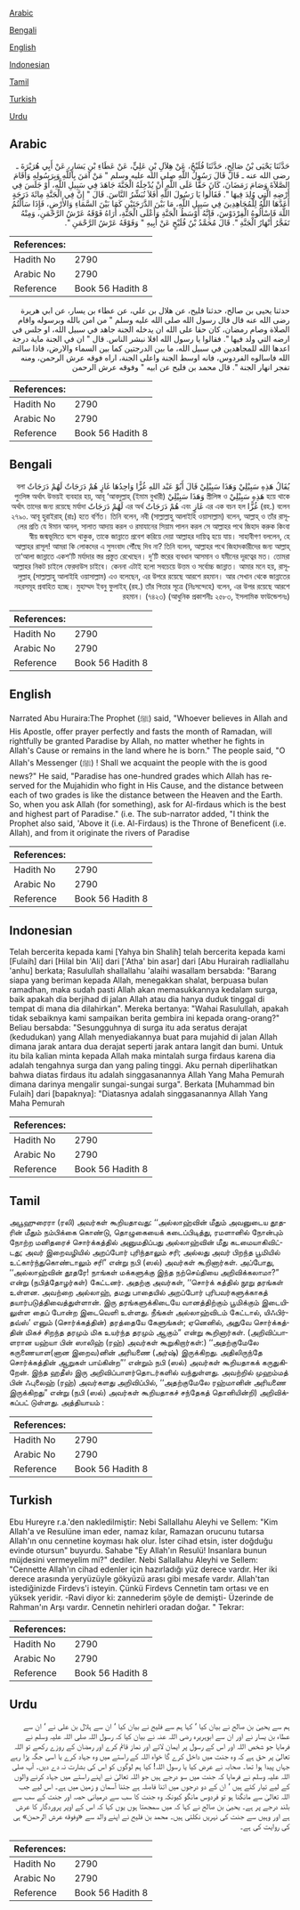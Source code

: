 [Arabic](#arabic)

[Bengali](#bengali)

[English](#english)

[Indonesian](#indonesian)

[Tamil](#tamil)

[Turkish](#turkish)

[Urdu](#urdu)

## Arabic


<div dir="rtl" lang="ar" style={{fontSize:'larger',backgroundColor:'#f8f9fa',padding:20}}>
حَدَّثَنَا يَحْيَى بْنُ صَالِحٍ، حَدَّثَنَا فُلَيْحٌ، عَنْ هِلاَلِ بْنِ عَلِيٍّ، عَنْ عَطَاءِ بْنِ يَسَارٍ، عَنْ أَبِي هُرَيْرَةَ ـ رضى الله عنه ـ قَالَ قَالَ رَسُولُ اللَّهِ صلى الله عليه وسلم ‏"‏ مَنْ آمَنَ بِاللَّهِ وَبِرَسُولِهِ وَأَقَامَ الصَّلاَةَ وَصَامَ رَمَضَانَ، كَانَ حَقًّا عَلَى اللَّهِ أَنْ يُدْخِلَهُ الْجَنَّةَ جَاهَدَ فِي سَبِيلِ اللَّهِ، أَوْ جَلَسَ فِي أَرْضِهِ الَّتِي وُلِدَ فِيهَا ‏"‏‏.‏ فَقَالُوا يَا رَسُولَ اللَّهِ أَفَلاَ نُبَشِّرُ النَّاسَ‏.‏ قَالَ ‏"‏ إِنَّ فِي الْجَنَّةِ مِائَةَ دَرَجَةٍ أَعَدَّهَا اللَّهُ لِلْمُجَاهِدِينَ فِي سَبِيلِ اللَّهِ، مَا بَيْنَ الدَّرَجَتَيْنِ كَمَا بَيْنَ السَّمَاءِ وَالأَرْضِ، فَإِذَا سَأَلْتُمُ اللَّهَ فَاسْأَلُوهُ الْفِرْدَوْسَ، فَإِنَّهُ أَوْسَطُ الْجَنَّةِ وَأَعْلَى الْجَنَّةِ، أُرَاهُ فَوْقَهُ عَرْشُ الرَّحْمَنِ، وَمِنْهُ تَفَجَّرُ أَنْهَارُ الْجَنَّةِ ‏"‏‏.‏ قَالَ مُحَمَّدُ بْنُ فُلَيْحٍ عَنْ أَبِيهِ ‏"‏ وَفَوْقَهُ عَرْشُ الرَّحْمَنِ ‏"‏‏.‏
</div>
<div style={{backgroundColor:'#f8f9fa',padding:20, marginBottom: 10}}><table> <thead> <tr> <th>References:</th> <th></th> </tr> </thead> <tbody><tr><td>Hadith No</td><td>2790</td></tr><tr><td>Arabic No</td><td>2790</td></tr><tr><td>Reference</td><td>Book 56 Hadith 8</td></tr></tbody></table></div>


<div dir="rtl" lang="ar" style={{fontSize:'larger',backgroundColor:'#f8f9fa',padding:20}}>
حدثنا يحيى بن صالح، حدثنا فليح، عن هلال بن علي، عن عطاء بن يسار، عن ابي هريرة رضى الله عنه قال قال رسول الله صلى الله عليه وسلم " من امن بالله وبرسوله واقام الصلاة وصام رمضان، كان حقا على الله ان يدخله الجنة جاهد في سبيل الله، او جلس في ارضه التي ولد فيها ". فقالوا يا رسول الله افلا نبشر الناس. قال " ان في الجنة ماية درجة اعدها الله للمجاهدين في سبيل الله، ما بين الدرجتين كما بين السماء والارض، فاذا سالتم الله فاسالوه الفردوس، فانه اوسط الجنة واعلى الجنة، اراه فوقه عرش الرحمن، ومنه تفجر انهار الجنة ". قال محمد بن فليح عن ابيه " وفوقه عرش الرحمن
</div>
<div style={{backgroundColor:'#f8f9fa',padding:20, marginBottom: 10}}><table> <thead> <tr> <th>References:</th> <th></th> </tr> </thead> <tbody><tr><td>Hadith No</td><td>2790</td></tr><tr><td>Arabic No</td><td>2790</td></tr><tr><td>Reference</td><td>Book 56 Hadith 8</td></tr></tbody></table></div>

## Bengali


<div dir="rtl" lang="bn" style={{fontSize:'larger',backgroundColor:'#f8f9fa',padding:20}}>
يُقَالُ هَذِهِ سَبِيْلِيْ وَهَذَا سَبِيْلِيْ قَالَ أَبُوْ عَبْد اللهِ غُزًّا وَاحِدُهَا غَازٍ هُمْ دَرَجَاتٌ لَهُمْ دَرَجَاتٌ বলা হয়ে থাকে هَذِهِ سَبِيْلِيْ স্ত্রীলিঙ্গ ও وَهَذَا سَبِيْلِيْ পুংলিঙ্গ অর্থাৎ উভয়ই ব্যবহার হয়, আবূ ‘আবদুল্লাহ্ (ইমাম বুখারী) (রহ.) বলেন غُزًّا এর এক বচন হল غَازٍ এবং هُمْ دَرَجَاتٌ এর অর্থ لَهُمْ دَرَجَاتٌ অর্থাৎ তাদের জন্য রয়েছে মর্যাদা ২৭৯০. আবূ হুরাইরাহ্ (রাঃ) হতে বর্ণিত। তিনি বলেন, নবী (সাল্লাল্লাহু আলাইহি ওয়াসাল্লাম) বলেন, আল্লাহ্ ও তাঁর রাসূলের প্রতি যে ঈমান আনল, সালাত আদায় করল ও রমাযানের সিয়াম পালন করল সে আল্লাহর পথে জিহাদ করুক কিংবা স্বীয় জন্মভূমিতে বসে থাকুক, তাকে জান্নাতে প্রবেশ করিয়ে দেয়া আল্লাহর দায়িত্ব হয়ে যায়। সাহাবীগণ বললেন, হে আল্লাহর রাসূল! আমরা কি লোকদের এ সুসংবাদ পৌঁছে দিব না? তিনি বলেন, আল্লাহর পথে জিহাদকারীদের জন্য আল্লাহ্ তা‘আলা জান্নাতে একশ’টি মর্যাদার স্তর প্রস্তুত রেখেছেন। দু’টি স্তরের ব্যবধান আসমান ও যমীনের দূরত্বের মত। তোমরা আল্লাহর নিকট চাইলে ফেরদাউস চাইবে। কেননা এটাই হলো সবচেয়ে উত্তম ও সর্বোচ্চ জান্নাত। আমার মনে হয়, রাসূলুল্লাহ্ (সাল্লাল্লাহু আলাইহি ওয়াসাল্লাম) এও বলেছেন, এর উপরে রয়েছে আরশে রহমান। আর সেখান থেকে জান্নাতের নহরসমূহ প্রবাহিত হচ্ছে। মুহাম্মদ ইবনু ফুলাইহ্ (রহ.) তাঁর পিতার সূত্রে (নিঃসন্দেহে) বলেন, এর উপর রয়েছে আরশে রহমান। (৭৪২৩) (আধুনিক প্রকাশনীঃ ২৫৮৩, ইসলামিক ফাউন্ডেশনঃ)
</div>
<div style={{backgroundColor:'#f8f9fa',padding:20, marginBottom: 10}}><table> <thead> <tr> <th>References:</th> <th></th> </tr> </thead> <tbody><tr><td>Hadith No</td><td>2790</td></tr><tr><td>Arabic No</td><td>2790</td></tr><tr><td>Reference</td><td>Book 56 Hadith 8</td></tr></tbody></table></div>

## English


<div dir="ltr" lang="en" style={{fontSize:'larger',backgroundColor:'#f8f9fa',padding:20}}>
Narrated Abu Huraira:The Prophet (ﷺ) said, "Whoever believes in Allah and His Apostle, offer prayer perfectly and fasts the month of Ramadan, will rightfully be granted Paradise by Allah, no matter whether he fights in Allah's Cause or remains in the land where he is born." The people said, "O Allah's Messenger (ﷺ) ! Shall we acquaint the people with the is good news?" He said, "Paradise has one-hundred grades which Allah has reserved for the Mujahidin who fight in His Cause, and the distance between each of two grades is like the distance between the Heaven and the Earth. So, when you ask Allah (for something), ask for Al-firdaus which is the best and highest part of Paradise." (i.e. The sub-narrator added, "I think the Prophet also said, 'Above it (i.e. Al-Firdaus) is the Throne of Beneficent (i.e. Allah), and from it originate the rivers of Paradise
</div>
<div style={{backgroundColor:'#f8f9fa',padding:20, marginBottom: 10}}><table> <thead> <tr> <th>References:</th> <th></th> </tr> </thead> <tbody><tr><td>Hadith No</td><td>2790</td></tr><tr><td>Arabic No</td><td>2790</td></tr><tr><td>Reference</td><td>Book 56 Hadith 8</td></tr></tbody></table></div>

## Indonesian


<div dir="ltr" lang="id" style={{fontSize:'larger',backgroundColor:'#f8f9fa',padding:20}}>
Telah bercerita kepada kami [Yahya bin Shalih] telah bercerita kepada kami [Fulaih] dari [Hilal bin 'Ali] dari ['Atha' bin asar] dari [Abu Hurairah radliallahu 'anhu] berkata; Rasulullah shallallahu 'alaihi wasallam bersabda: "Barang siapa yang beriman kepada Allah, menegakkan shalat, berpuasa bulan ramadhan, maka sudah pasti Allah akan memasukkannya kedalam surga, baik apakah dia berjihad di jalan Allah atau dia hanya duduk tinggal di tempat di mana dia dilahirkan". Mereka bertanya: "Wahai Rasulullah, apakah tidak sebaiknya kami sampaikan berita gembira ini kepada orang-orang?" Beliau bersabda: "Sesungguhnya di surga itu ada seratus derajat (kedudukan) yang Allah menyediakannya buat para mujahid di jalan Allah dimana jarak antara dua derajat seperti jarak antara langit dan bumi. Untuk itu bila kalian minta kepada Allah maka mintalah surga firdaus karena dia adalah tengahnya surga dan yang paling tinggi. Aku pernah diperlihatkan bahwa diatas firdaus itu adalah singgasanannya Allah Yang Maha Pemurah dimana darinya mengalir sungai-sungai surga". Berkata [Muhammad bin Fulaih] dari [bapaknya]: "Diatasnya adalah singgasanannya Allah Yang Maha Pemurah
</div>
<div style={{backgroundColor:'#f8f9fa',padding:20, marginBottom: 10}}><table> <thead> <tr> <th>References:</th> <th></th> </tr> </thead> <tbody><tr><td>Hadith No</td><td>2790</td></tr><tr><td>Arabic No</td><td>2790</td></tr><tr><td>Reference</td><td>Book 56 Hadith 8</td></tr></tbody></table></div>

## Tamil


<div dir="ltr" lang="ta" style={{fontSize:'larger',backgroundColor:'#f8f9fa',padding:20}}>
அபூஹுரைரா (ரலி) அவர்கள் கூறியதாவது: ‘‘அல்லாஹ்வின் மீதும் அவனுடைய தூதரின் மீதும் நம்பிக்கை கொண்டு, தொழுகையைக் கடைப்பிடித்து, ரமளானில் நோன்பும் நோற்ற மனிதரைச் சொர்க்கத்தில் அனுமதிப்பது அல்லாஹ்வின் மீது கடமையாகிவிட்டது; அவர் இறைவழியில் அறப்போர் புரிந்தாலும் சரி; அல்லது அவர் பிறந்த பூமியில் உட்கார்ந்துகொண்டாலும் சரி” என்று நபி (ஸல்) அவர்கள் கூறினார்கள். அப்போது, ‘‘அல்லாஹ்வின் தூதரே! நாங்கள் மக்களுக்கு இந்த நற்செய்தியை அறிவிக்கலாமா?” என்று (நபித்தோழர்கள்) கேட்டனர். அதற்கு அவர்கள், ‘‘சொர்க் கத்தில் நூறு தரங்கள் உள்ளன. அவற்றை அல்லாஹ், தமது பாதையில் அறப்போர் புரிபவர்களுக்காகத் தயார்படுத்திவைத்துள்ளான். இரு தரங்களுக்கிடையே வானத்திற்கும் பூமிக்கும் இடையிலுள்ள தைப் போன்ற இடைவெளி உள்ளது. நீங்கள் அல்லாஹ்விடம் கேட்டால், யிஃபிர்தவ்ஸ்’ எனும் (சொர்க்கத்தின்) தரத்தையே கேளுங்கள்; ஏனெனில், அதுவே சொர்க்கத்தின் மிகச் சிறந்த தரமும் மிக உயர்ந்த தரமும் ஆகும்” என்று கூறினார்கள். (அறிவிப்பாளரான யஹ்யா பின் ஸாலிஹ் (ரஹ்) அவர்கள் கூறுகிறார்கள்:) ‘‘அதற்குமேலே கருணையாள(னான இறைவ)னின் அரியணை (அர்ஷ்) இருக்கிறது. அதிலிருந்தே சொர்க்கத்தின் ஆறுகள் பாய்கின்ற”’ என்றும் நபி (ஸல்) அவர்கள் கூறியதாகக் கருதுகிறேன். இந்த ஹதீஸ் இரு அறிவிப்பாளர்தொடர்களில் வந்துள்ளது. அவற்றில் முஹம்மத் பின் ஃபுலைஹ் (ரஹ்) அவர்களது அறிவிப்பில், ‘‘அதற்குமேலே ரஹ்மானின் அரியணை இருக்கிறது” என்று (நபி (ஸல்) அவர்கள் கூறியதாகச் சந்தேகத் தொனியின்றி) அறிவிக்கப்பட் டுள்ளது. அத்தியாயம் :
</div>
<div style={{backgroundColor:'#f8f9fa',padding:20, marginBottom: 10}}><table> <thead> <tr> <th>References:</th> <th></th> </tr> </thead> <tbody><tr><td>Hadith No</td><td>2790</td></tr><tr><td>Arabic No</td><td>2790</td></tr><tr><td>Reference</td><td>Book 56 Hadith 8</td></tr></tbody></table></div>

## Turkish


<div dir="ltr" lang="tr" style={{fontSize:'larger',backgroundColor:'#f8f9fa',padding:20}}>
Ebu Hureyre r.a.'den nakledilmiştir: Nebi Sallallahu Aleyhi ve Sellem: "Kim Allah'a ve Resulüne iman eder, namaz kılar, Ramazan orucunu tutarsa Allah'ın onu cennetine koyması hak olur. İster cihad etsin, ister doğduğu evinde otursun" buyurdu. Sahabe "Ey Allah'ın Resulü! Insanlara bunun müjdesini vermeyelim mi?" dediler. Nebi Sallallahu Aleyhi ve Sellem: "Cennette Allah'ın cihad edenler için hazırladığı yüz derece vardır. Her iki derece arasında yeryüzüyle gökyüzü arası gibi mesafe vardır. Allah'tan istediğinizde Firdevs'i isteyin. Çünkü Firdevs Cennetin tam ortası ve en yüksek yeridir. -Ravi diyor ki: zannederim şöyle de demişti- Üzerinde de Rahman'ın Arşı vardır. Cennetin nehirleri oradan doğar. " Tekrar:
</div>
<div style={{backgroundColor:'#f8f9fa',padding:20, marginBottom: 10}}><table> <thead> <tr> <th>References:</th> <th></th> </tr> </thead> <tbody><tr><td>Hadith No</td><td>2790</td></tr><tr><td>Arabic No</td><td>2790</td></tr><tr><td>Reference</td><td>Book 56 Hadith 8</td></tr></tbody></table></div>

## Urdu


<div dir="rtl" lang="ur" style={{fontSize:'larger',backgroundColor:'#f8f9fa',padding:20}}>
ہم سے یحییٰ بن صالح نے بیان کیا ‘ کہا ہم سے فلیح نے بیان کیا ‘ ان سے ہلال بن علی نے ‘ ان سے عطاء بن یسار نے اور ان سے ابوہریرہ رضی اللہ عنہ نے بیان کیا کہ رسول اللہ صلی اللہ علیہ وسلم نے فرمایا جو شخص اللہ اور اس کے رسول پر ایمان لائے اور نماز قائم کرے اور رمضان کے روزے رکھے تو اللہ تعالیٰ پر حق ہے کہ وہ جنت میں داخل کرے گا خواہ اللہ کے راستے میں وہ جہاد کرے یا اسی جگہ پڑا رہے جہاں پیدا ہوا تھا۔ صحابہ نے عرض کیا یا رسول اللہ! کیا ہم لوگوں کو اس کی بشارت نہ دے دیں۔ آپ صلی اللہ علیہ وسلم نے فرمایا کہ جنت میں سو درجے ہیں جو اللہ تعالیٰ نے اپنے راستے میں جہاد کرنے والوں کے لیے تیار کئے ہیں ‘ ان کے دو درجوں میں اتنا فاصلہ ہے جتنا آسمان و زمین میں ہے۔ اس لیے جب اللہ تعالیٰ سے مانگنا ہو تو فردوس مانگو کیونکہ وہ جنت کا سب سے درمیانی حصہ اور جنت کے سب سے بلند درجے پر ہے۔ یحییٰ بن صالح نے کہا کہ میں سمجھتا ہوں یوں کہا کہ اس کے اوپر پروردگار کا عرش ہے اور وہیں سے جنت کی نہریں نکلتی ہیں۔ محمد بن فلیح نے اپنے والد سے «وفوقه عرش الرحمن» ہی کی روایت کی ہے۔
</div>
<div style={{backgroundColor:'#f8f9fa',padding:20, marginBottom: 10}}><table> <thead> <tr> <th>References:</th> <th></th> </tr> </thead> <tbody><tr><td>Hadith No</td><td>2790</td></tr><tr><td>Arabic No</td><td>2790</td></tr><tr><td>Reference</td><td>Book 56 Hadith 8</td></tr></tbody></table></div>